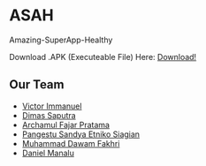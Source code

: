 # ASAH
Amazing-SuperApp-Healthy

Download .APK (Executeable File) Here: [Download!](https://github.com/Dimas-Saputra-Me/ASAH/raw/master/app/build/outputs/apk/debug/app-debug.apk)

## Our Team
- [Victor Immanuel](https://github.com/VictorImm)
- [Dimas Saputra](https://github.com/Dimas-Saputra-Me)
- [Archamul Fajar Pratama](https://github.com/arhamulFajar)
- [Pangestu Sandya Etniko Siagian](https://github.com/PangestuSES/)
- [Muhammad Dawam Fakhri](https://github.com/Dawam-Fakhri)
- [Daniel Manalu](https://github.com/danielmanalu6)